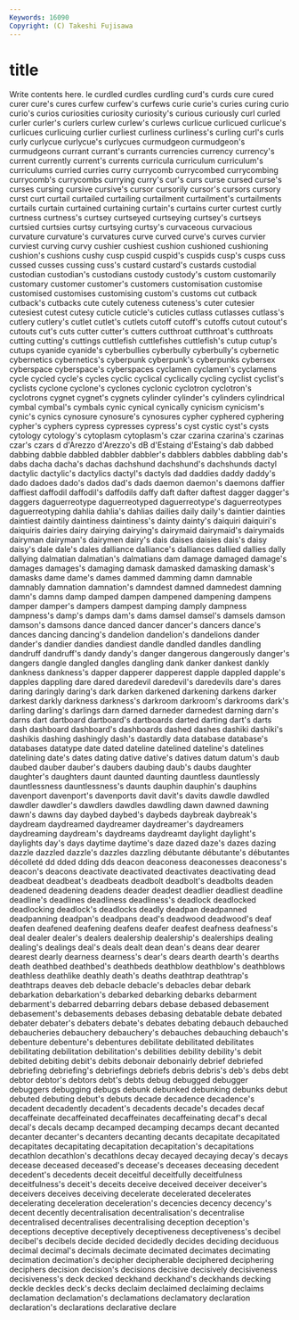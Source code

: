 ```yaml
---
Keywords: 16090 
Copyright: (C) Takeshi Fujisawa
---
```


# title

Write contents here.
le
curdled curdles curdling curd's curds cure cured curer cure's cures
curfew curfew's curfews curie curie's curies curing curio curio's curios
curiosities curiosity curiosity's curious curiously curl curled curler curler's curlers
curlew curlew's curlews curlicue curlicued curlicue's curlicues curlicuing curlier curliest
curliness curliness's curling curl's curls curly curlycue curlycue's curlycues curmudgeon
curmudgeon's curmudgeons currant currant's currants currencies currency currency's current currently
current's currents curricula curriculum curriculum's curriculums curried curries curry currycomb
currycombed currycombing currycomb's currycombs currying curry's cur's curs curse cursed
curse's curses cursing cursive cursive's cursor cursorily cursor's cursors cursory
curst curt curtail curtailed curtailing curtailment curtailment's curtailments curtails curtain
curtained curtaining curtain's curtains curter curtest curtly curtness curtness's curtsey
curtseyed curtseying curtsey's curtseys curtsied curtsies curtsy curtsying curtsy's curvaceous
curvacious curvature curvature's curvatures curve curved curve's curves curvier curviest
curving curvy cushier cushiest cushion cushioned cushioning cushion's cushions cushy
cusp cuspid cuspid's cuspids cusp's cusps cuss cussed cusses cussing
cuss's custard custard's custards custodial custodian custodian's custodians custody custody's
custom customarily customary customer customer's customers customisation customise customised customises
customising custom's customs cut cutback cutback's cutbacks cute cutely cuteness
cuteness's cuter cutesier cutesiest cutest cutesy cuticle cuticle's cuticles cutlass
cutlasses cutlass's cutlery cutlery's cutlet cutlet's cutlets cutoff cutoff's cutoffs
cutout cutout's cutouts cut's cuts cutter cutter's cutters cutthroat cutthroat's
cutthroats cutting cutting's cuttings cuttlefish cuttlefishes cuttlefish's cutup cutup's cutups
cyanide cyanide's cyberbullies cyberbully cyberbully's cybernetic cybernetics cybernetics's cyberpunk cyberpunk's
cyberpunks cybersex cyberspace cyberspace's cyberspaces cyclamen cyclamen's cyclamens cycle cycled
cycle's cycles cyclic cyclical cyclically cycling cyclist cyclist's cyclists cyclone
cyclone's cyclones cyclonic cyclotron cyclotron's cyclotrons cygnet cygnet's cygnets cylinder
cylinder's cylinders cylindrical cymbal cymbal's cymbals cynic cynical cynically cynicism
cynicism's cynic's cynics cynosure cynosure's cynosures cypher cyphered cyphering cypher's
cyphers cypress cypresses cypress's cyst cystic cyst's cysts cytology cytology's
cytoplasm cytoplasm's czar czarina czarina's czarinas czar's czars d d'Arezzo
d'Arezzo's dB d'Estaing d'Estaing's dab dabbed dabbing dabble dabbled dabbler
dabbler's dabblers dabbles dabbling dab's dabs dacha dacha's dachas dachshund
dachshund's dachshunds dactyl dactylic dactylic's dactylics dactyl's dactyls dad daddies
daddy daddy's dado dadoes dado's dados dad's dads daemon daemon's
daemons daffier daffiest daffodil daffodil's daffodils daffy daft dafter daftest
dagger dagger's daggers daguerreotype daguerreotyped daguerreotype's daguerreotypes daguerreotyping dahlia dahlia's
dahlias dailies daily daily's daintier dainties daintiest daintily daintiness daintiness's
dainty dainty's daiquiri daiquiri's daiquiris dairies dairy dairying dairying's dairymaid
dairymaid's dairymaids dairyman dairyman's dairymen dairy's dais daises daisies dais's
daisy daisy's dale dale's dales dalliance dalliance's dalliances dallied dallies
dally dallying dalmatian dalmatian's dalmatians dam damage damaged damage's damages
damages's damaging damask damasked damasking damask's damasks dame dame's dames
dammed damming damn damnable damnably damnation damnation's damndest damned damnedest
damning damn's damns damp damped dampen dampened dampening dampens damper
damper's dampers dampest damping damply dampness dampness's damp's damps dam's
dams damsel damsel's damsels damson damson's damsons dance danced dancer
dancer's dancers dance's dances dancing dancing's dandelion dandelion's dandelions dander
dander's dandier dandies dandiest dandle dandled dandles dandling dandruff dandruff's
dandy dandy's danger dangerous dangerously danger's dangers dangle dangled dangles
dangling dank danker dankest dankly dankness dankness's dapper dapperer dapperest
dapple dappled dapple's dapples dappling dare dared daredevil daredevil's daredevils
dare's dares daring daringly daring's dark darken darkened darkening darkens
darker darkest darkly darkness darkness's darkroom darkroom's darkrooms dark's darling
darling's darlings darn darned darneder darnedest darning darn's darns dart
dartboard dartboard's dartboards darted darting dart's darts dash dashboard dashboard's
dashboards dashed dashes dashiki dashiki's dashikis dashing dashingly dash's dastardly
data database database's databases datatype date dated dateline datelined dateline's
datelines datelining date's dates dating dative dative's datives datum datum's
daub daubed dauber dauber's daubers daubing daub's daubs daughter daughter's
daughters daunt daunted daunting dauntless dauntlessly dauntlessness dauntlessness's daunts dauphin
dauphin's dauphins davenport davenport's davenports davit davit's davits dawdle dawdled
dawdler dawdler's dawdlers dawdles dawdling dawn dawned dawning dawn's dawns
day daybed daybed's daybeds daybreak daybreak's daydream daydreamed daydreamer daydreamer's
daydreamers daydreaming daydream's daydreams daydreamt daylight daylight's daylights day's days
daytime daytime's daze dazed daze's dazes dazing dazzle dazzled dazzle's
dazzles dazzling débutante débutante's débutantes décolleté dd dded dding dds
deacon deaconess deaconesses deaconess's deacon's deacons deactivate deactivated deactivates deactivating
dead deadbeat deadbeat's deadbeats deadbolt deadbolt's deadbolts deaden deadened deadening
deadens deader deadest deadlier deadliest deadline deadline's deadlines deadliness deadliness's
deadlock deadlocked deadlocking deadlock's deadlocks deadly deadpan deadpanned deadpanning deadpan's
deadpans dead's deadwood deadwood's deaf deafen deafened deafening deafens deafer
deafest deafness deafness's deal dealer dealer's dealers dealership dealership's dealerships
dealing dealing's dealings deal's deals dealt dean dean's deans dear
dearer dearest dearly dearness dearness's dear's dears dearth dearth's dearths
death deathbed deathbed's deathbeds deathblow deathblow's deathblows deathless deathlike deathly
death's deaths deathtrap deathtrap's deathtraps deaves deb debacle debacle's debacles
debar debark debarkation debarkation's debarked debarking debarks debarment debarment's debarred
debarring debars debase debased debasement debasement's debasements debases debasing debatable
debate debated debater debater's debaters debate's debates debating debauch debauched
debaucheries debauchery debauchery's debauches debauching debauch's debenture debenture's debentures debilitate
debilitated debilitates debilitating debilitation debilitation's debilities debility debility's debit debited
debiting debit's debits debonair debonairly debrief debriefed debriefing debriefing's debriefings
debriefs debris debris's deb's debs debt debtor debtor's debtors debt's
debts debug debugged debugger debuggers debugging debugs debunk debunked debunking
debunks debut debuted debuting debut's debuts decade decadence decadence's decadent
decadently decadent's decadents decade's decades decaf decaffeinate decaffeinated decaffeinates decaffeinating
decaf's decal decal's decals decamp decamped decamping decamps decant decanted
decanter decanter's decanters decanting decants decapitate decapitated decapitates decapitating decapitation
decapitation's decapitations decathlon decathlon's decathlons decay decayed decaying decay's decays
decease deceased deceased's decease's deceases deceasing decedent decedent's decedents deceit
deceitful deceitfully deceitfulness deceitfulness's deceit's deceits deceive deceived deceiver deceiver's
deceivers deceives deceiving decelerate decelerated decelerates decelerating deceleration deceleration's decencies
decency decency's decent decently decentralisation decentralisation's decentralise decentralised decentralises decentralising
deception deception's deceptions deceptive deceptively deceptiveness deceptiveness's decibel decibel's decibels
decide decided decidedly decides deciding deciduous decimal decimal's decimals decimate
decimated decimates decimating decimation decimation's decipher decipherable deciphered deciphering deciphers
decision decision's decisions decisive decisively decisiveness decisiveness's deck decked deckhand
deckhand's deckhands decking deckle deckles deck's decks declaim declaimed declaiming
declaims declamation declamation's declamations declamatory declaration declaration's declarations declarative declare
